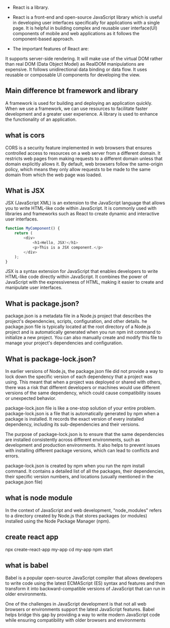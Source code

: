 
* React is a library.
  
* React is a front-end and open-source JavaScript library which is useful in developing user interfaces specifically for applications with a single page. It is helpful in building complex and reusable user interface(UI) components of mobile and web applications as it follows the component-based approach.
 
* The important features of React are:

It supports server-side rendering.
It will make use of the virtual DOM rather than real DOM (Data Object Model) as RealDOM manipulations are expensive.
It follows unidirectional data binding or data flow.
It uses reusable or composable UI components for developing the view.

## Main difference bt framework and library

A framework is used for building and deploying an application quickly. When we use a framework, we can use resources to facilitate faster development and a greater user experience. A library is used to enhance the functionality of an application.
## what is cors
CORS is a security feature implemented in web browsers that ensures controlled access to resources on a web server from a different domain. It restricts web pages from making requests to a different domain unless that domain explicitly allows it. By default, web browsers follow the same-origin policy, which means they only allow requests to be made to the same domain from which the web page was loaded.

## What is JSX 
JSX (JavaScript XML) is an extension to the JavaScript language that allows you to write HTML-like code within JavaScript. It is commonly used with libraries and frameworks such as React to create dynamic and interactive user interfaces.
```javascript
function MyComponent() {
    return (
        <div>
            <h1>Hello, JSX!</h1>
            <p>This is a JSX component.</p>
        </div>
    );
}

```
JSX is a syntax extension for JavaScript that enables developers to write HTML-like code directly within JavaScript. It combines the power of JavaScript with the expressiveness of HTML, making it easier to create and manipulate user interfaces.

## What is package.json?
package.json is a metadata file in a Node.js project that describes the project's dependencies, scripts, configuration, and other details.
he package.json file is typically located at the root directory of a Node.js project and is automatically generated when you run npm init command to initialize a new project. You can also manually create and modify this file to manage your project's dependencies and configuration.

## What is package-lock.json?
In earlier versions of Node.js, the package.json file did not provide a way to lock down the specific version of each dependency that a project was using. This meant that when a project was deployed or shared with others, there was a risk that different developers or machines would use different versions of the same dependency, which could cause compatibility issues or unexpected behavior.

package-lock.json file is like a one-stop solution of your entire problem. package-lock.json is a file that is automatically generated by npm when a package is installed. It records the exact version of every installed dependency, including its sub-dependencies and their versions.

The purpose of package-lock.json is to ensure that the same dependencies are installed consistently across different environments, such as development and production environments. It also helps to prevent issues with installing different package versions, which can lead to conflicts and errors.

package-lock.json is created by npm when you run the npm install command. It contains a detailed list of all the packages, their dependencies, their specific version numbers, and locations (usually mentioned in the package.json file)

## what is node module

In the context of JavaScript and web development, "node_modules" refers to a directory created by Node.js that stores packages (or modules) installed using the Node Package Manager (npm).

## create react app
npx create-react-app my-app
cd my-app
npm start

## what is babel

Babel is a popular open-source JavaScript compiler that allows developers to write code using the latest ECMAScript (ES) syntax and features and then transform it into backward-compatible versions of JavaScript that can run in older environments.

One of the challenges in JavaScript development is that not all web browsers or environments support the latest JavaScript features. Babel helps bridge this gap by providing a way to write modern JavaScript code while ensuring compatibility with older browsers and environments


